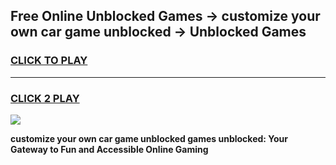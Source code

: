 
## Free Online Unblocked Games → customize your own car game unblocked → Unblocked Games
<h3>
<a href="https://premium.freeplayer.one?title=customize_your_own_car_game_unblocked&ref=21F">CLICK TO PLAY</a></h3>
<hr>

<h3>
<a href="https://premium.freeplayer.one?title=customize_your_own_car_game_unblocked&ref=21F">CLICK 2 PLAY</a>
  
</h3>

<a href="https://premium.freeplayer.one?title=customize_your_own_car_game_unblocked&ref=21F/"><img src="https://clearcache.store/games.png"></a>


**customize your own car game unblocked games unblocked: Your Gateway to Fun and Accessible Online Gaming**
